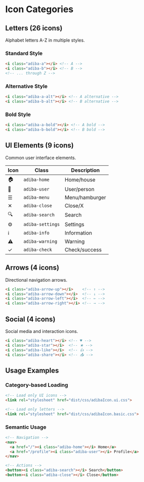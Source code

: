 # Icon Categories

## Letters (26 icons)
Alphabet letters A-Z in multiple styles.

### Standard Style
```html
<i class="adiba-a"></i> <!-- A -->
<i class="adiba-b"></i> <!-- B -->
<!-- ... through Z -->
```

### Alternative Style
```html
<i class="adiba-a-alt"></i> <!-- A alternative -->
<i class="adiba-b-alt"></i> <!-- B alternative -->
```

### Bold Style
```html
<i class="adiba-a-bold"></i> <!-- A bold -->
<i class="adiba-b-bold"></i> <!-- B bold -->
```

## UI Elements (9 icons)
Common user interface elements.

| Icon | Class | Description |
|------|-------|-------------|
| 🏠 | `adiba-home` | Home/house |
| 👤 | `adiba-user` | User/person |
| ☰ | `adiba-menu` | Menu/hamburger |
| ✕ | `adiba-close` | Close/X |
| 🔍 | `adiba-search` | Search |
| ⚙️ | `adiba-settings` | Settings |
| ℹ️ | `adiba-info` | Information |
| ⚠️ | `adiba-warning` | Warning |
| ✓ | `adiba-check` | Check/success |

## Arrows (4 icons)
Directional navigation arrows.

```html
<i class="adiba-arrow-up"></i>    <!-- ↑ -->
<i class="adiba-arrow-down"></i>  <!-- ↓ -->
<i class="adiba-arrow-left"></i>  <!-- ← -->
<i class="adiba-arrow-right"></i> <!-- → -->
```

## Social (4 icons)
Social media and interaction icons.

```html
<i class="adiba-heart"></i> <!-- ♥ -->
<i class="adiba-star"></i>  <!-- ★ -->
<i class="adiba-like"></i>  <!-- 👍 -->
<i class="adiba-share"></i> <!-- 📤 -->
```

## Usage Examples

### Category-based Loading
```html
<!-- Load only UI icons -->
<link rel="stylesheet" href="dist/css/adibaIcon.ui.css">

<!-- Load only letters -->
<link rel="stylesheet" href="dist/css/adibaIcon.basic.css">
```

### Semantic Usage
```html
<!-- Navigation -->
<nav>
  <a href="/"><i class="adiba-home"></i> Home</a>
  <a href="/profile"><i class="adiba-user"></i> Profile</a>
</nav>

<!-- Actions -->
<button><i class="adiba-search"></i> Search</button>
<button><i class="adiba-close"></i> Close</button>
```